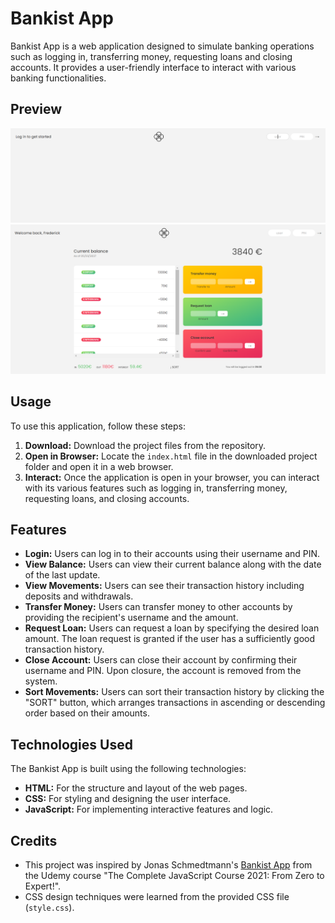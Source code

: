 # Bankist App

Bankist App is a web application designed to simulate banking operations such as logging in, transferring money, requesting loans and closing accounts. It provides a user-friendly interface to interact with various banking functionalities.

## Preview

![alt text](image-1.png)
![alt text](image.png)

## Usage

To use this application, follow these steps:

1. **Download:** Download the project files from the repository.
2. **Open in Browser:** Locate the `index.html` file in the downloaded project folder and open it in a web browser.
3. **Interact:** Once the application is open in your browser, you can interact with its various features such as logging in, transferring money, requesting loans, and closing accounts.

## Features

- **Login:** Users can log in to their accounts using their username and PIN.
- **View Balance:** Users can view their current balance along with the date of the last update.
- **View Movements:** Users can see their transaction history including deposits and withdrawals.
- **Transfer Money:** Users can transfer money to other accounts by providing the recipient's username and the amount.
- **Request Loan:** Users can request a loan by specifying the desired loan amount. The loan request is granted if the user has a sufficiently good transaction history.
- **Close Account:** Users can close their account by confirming their username and PIN. Upon closure, the account is removed from the system.
- **Sort Movements:** Users can sort their transaction history by clicking the "SORT" button, which arranges transactions in ascending or descending order based on their amounts.

## Technologies Used

The Bankist App is built using the following technologies:

- **HTML:** For the structure and layout of the web pages.
- **CSS:** For styling and designing the user interface.
- **JavaScript:** For implementing interactive features and logic.

## Credits

- This project was inspired by Jonas Schmedtmann's [Bankist App](https://www.udemy.com/course/the-complete-javascript-course/) from the Udemy course "The Complete JavaScript Course 2021: From Zero to Expert!".
- CSS design techniques were learned from the provided CSS file (`style.css`).
